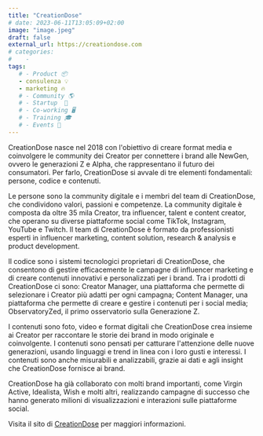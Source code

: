 ```yaml
---
title: "CreationDose"
# date: 2023-06-11T13:05:09+02:00
image: "image.jpeg"
draft: false
external_url: https://creationdose.com
# categories:
#    - 
tags:
   # - Product 📦
   - consulenza 💡
   - marketing 🔥
   # - Community 🌎
   # - Startup  🚀
   # - Co-working 🖥️
   # - Training 🎓
   # - Events 🎉
---
```


CreationDose nasce nel 2018 con l'obiettivo di creare format media e coinvolgere le community dei Creator per connettere i brand alle NewGen, ovvero le generazioni Z e Alpha, che rappresentano il futuro dei consumatori. Per farlo, CreationDose si avvale di tre elementi fondamentali: persone, codice e contenuti.

Le persone sono la community digitale e i membri del team di CreationDose, che condividono valori, passioni e competenze. La community digitale è composta da oltre 35 mila Creator, tra influencer, talent e content creator, che operano su diverse piattaforme social come TikTok, Instagram, YouTube e Twitch. Il team di CreationDose è formato da professionisti esperti in influencer marketing, content solution, research & analysis e product development.

Il codice sono i sistemi tecnologici proprietari di CreationDose, che consentono di gestire efficacemente le campagne di influencer marketing e di creare contenuti innovativi e personalizzati per i brand. Tra i prodotti di CreationDose ci sono: Creator Manager, una piattaforma che permette di selezionare i Creator più adatti per ogni campagna; Content Manager, una piattaforma che permette di creare e gestire i contenuti per i social media; ObservatoryZed, il primo osservatorio sulla Generazione Z.

I contenuti sono foto, video e format digitali che CreationDose crea insieme ai Creator per raccontare le storie dei brand in modo originale e coinvolgente. I contenuti sono pensati per catturare l'attenzione delle nuove generazioni, usando linguaggi e trend in linea con i loro gusti e interessi. I contenuti sono anche misurabili e analizzabili, grazie ai dati e agli insight che CreationDose fornisce ai brand.

CreationDose ha già collaborato con molti brand importanti, come Virgin Active, Idealista, Wish e molti altri, realizzando campagne di successo che hanno generato milioni di visualizzazioni e interazioni sulle piattaforme social. 

Visita il sito di [CreationDose](https://creationdose.com) per maggiori informazioni.